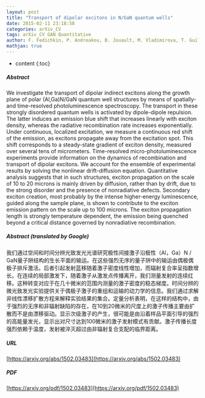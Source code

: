 ```yaml
---
layout: post
title: "Transport of dipolar excitons in N/GaN quantum wells"
date: 2015-02-11 23:18:58
categories: arXiv_CV
tags: arXiv_CV GAN Quantitative
author: F. Fedichkin, P. Andreakou, B. Jouault, M. Vladimirova, T. Guillet, C. Brimont, P. Valvin, T. Bretagnon, A. Dussaigne, N. Grandjean, P. Lefebvre
mathjax: true
---
```


* content
{:toc}

##### Abstract
We investigate the transport of dipolar indirect excitons along the growth plane of polar (Al,Ga)N/GaN quantum well structures by means of spatially- and time-resolved photoluminescence spectroscopy. The transport in these strongly disordered quantum wells is activated by dipole-dipole repulsion. The latter induces an emission blue shift that increases linearly with exciton density, whereas the radiative recombination rate increases exponentially. Under continuous, localized excitation, we measure a continuous red shift of the emission, as excitons propagate away from the excitation spot. This shift corresponds to a steady-state gradient of exciton density, measured over several tens of micrometers. Time-resolved micro-photoluminescence experiments provide information on the dynamics of recombination and transport of dipolar excitons. We account for the ensemble of experimental results by solving the nonlinear drift-diffusion equation. Quantitative analysis suggests that in such structures, exciton propagation on the scale of 10 to 20 microns is mainly driven by diffusion, rather than by drift, due to the strong disorder and the presence of nonradiative defects. Secondary exciton creation, most probably by the intense higher-energy luminescence, guided along the sample plane, is shown to contribute to the exciton emission pattern on the scale up to 100 microns. The exciton propagation length is strongly temperature dependent, the emission being quenched beyond a critical distance governed by nonradiative recombination.

##### Abstract (translated by Google)
我们通过空间和时间分辨光致发光光谱研究极性间接激子沿极性（Al，Ga）N / GaN量子阱结构的生长平面的输运。在这些强烈无序的量子阱中的输运由偶极偶极子排斥激活。后者引起发射蓝移随着激子密度线性增加，而辐射复合率呈指数增长。在连续的局部激发下，随着激子从激发点传播离开，我们测量发射的连续红移。这种转变对应于在几十微米的范围内测量的激子密度的稳态梯度。时间分辨的微光致发光实验提供关于偶极子激子的重组和运输的动力学的信息。我们通过求解非线性漂移扩散方程来解释实验结果的集合。定量分析表明，在这样的结构中，由于强烈的无序和非辐射缺陷的存在，在10到20微米的尺度上的激子传播主要由扩散而不是由漂移驱动。显示次级激子的产生，很可能是由沿着样品平面引导的强烈的高能量发光，显示出对尺寸达到100微米的激子发射模式有贡献。激子传播长度强烈依赖于温度，发射被淬灭超过由非辐射复合支配的临界距离。

##### URL
[https://arxiv.org/abs/1502.03483](https://arxiv.org/abs/1502.03483)

##### PDF
[https://arxiv.org/pdf/1502.03483](https://arxiv.org/pdf/1502.03483)

